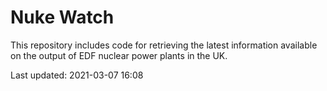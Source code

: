 # Nuke Watch

This repository includes code for retrieving the latest information available on the output of EDF nuclear power plants in the UK.

Last updated: 2021-03-07 16:08
